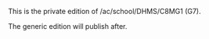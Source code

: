 This is the private edition of /ac/school/DHMS/C8MG1 (G7).

The generic edition will publish after.
